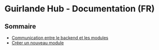 # Guirlande Hub - Documentation (FR)

## Sommaire

- [Communication entre le backend et les modules](./COMMUNICATION.md)
- [Créer un nouveau module](./CREATE_MODULE.md)
